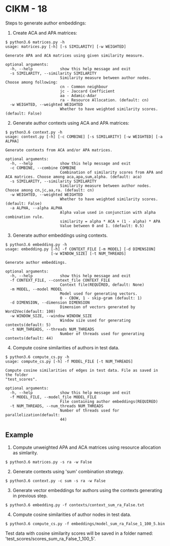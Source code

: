 # CIKM - 18

Steps to generate author embeddings:

1. Create ACA and APA matrices:
```
$ python3.6 matrices.py -h
usage: matrices.py [-h] [-s SIMILARITY] [-w WEIGHTED]

Generate APA and ACA matrices using given similarity measure.

optional arguments:
  -h, --help            show this help message and exit
  -s SIMILARITY, --similarity SIMILARITY
                        Similarity measure between author nodes. Choose among following: 
                        cn - Common neighbour 
                        jc - Jaccard Coefficient 
                        aa - Adamic-Adar 
                        ra - Resource Allocation. (default: cn)
  -w WEIGHTED, --weighted WEIGHTED
                        Whether to have weighted similarity scores. (default: False)
```

2. Generate author contexts using ACA and APA matrices:
```
$ python3.6 context.py -h
usage: context.py [-h] [-c COMBINE] [-s SIMILARITY] [-w WEIGHTED] [-a ALPHA]

Generate contexts from ACA and/or APA matrices.

optional arguments:
  -h, --help            show this help message and exit
  -c COMBINE, --combine COMBINE
                        Combination of similarity scores from APA and ACA matrices. Choose among aca,apa,sum,alpha. (default: aca)
  -s SIMILARITY, --similarity SIMILARITY
                        Similarity measure between author nodes. Choose among cn,jc,aa,ra. (default: cn)
  -w WEIGHTED, --weighted WEIGHTED
                        Whether to have weighted similarity scores. (default: False)
  -a ALPHA, --alpha ALPHA
                        Alpha value used in conjunction with alpha combination rule. 
                        similarity = alpha * ACA + (1 - alpha) * APA 
                        Value between 0 and 1. (default: 0.5)
```

3. Generate author embeddings using contexts.
```
$ python3.6 embedding.py -h
usage: embedding.py [-h] -f CONTEXT_FILE [-m MODEL] [-d DIMENSION]
                    [-w WINDOW_SIZE] [-t NUM_THREADS]

Generate author embeddings.

optional arguments:
  -h, --help            show this help message and exit
  -f CONTEXT_FILE, --context_file CONTEXT_FILE
                        Context file(REQUIRED, default: None)
  -m MODEL, --model MODEL
                        Model used for generating vectors. 
                        0 - CBOW, 1 - skip-gram (default: 1)
  -d DIMENSION, --dimension DIMENSION
                        Dimension of vectors generated by Word2Vec(default: 100)
  -w WINDOW_SIZE, --window WINDOW_SIZE
                        Window size used for generating contexts(default: 5)
  -t NUM_THREADS, --threads NUM_THREADS
                        Number of threads used for generating contexts(default: 44)
```

4. Compute cosine similarities of authors in test data.
```
$ python3.6 compute_cs.py -h
usage: compute_cs.py [-h] -f MODEL_FILE [-t NUM_THREADS]

Compute cosine similarities of edges in test data. File as saved in the folder
"test_scores".

optional arguments:
  -h, --help            show this help message and exit
  -f MODEL_FILE, --model_file MODEL_FILE
                        File containing author embeddings(REQUIRED)
  -t NUM_THREADS, --num_threads NUM_THREADS
                        Number of threads used for parallelization(default:
                        44)
```

## Example

1. Compute unweighted APA and ACA matrices using resource allocation as simlarity.
```
$ python3.6 matrices.py -s ra -w False
```

2. Generate contexts using 'sum' combination strategy.
``` 
$ python3.6 context.py -c sum -s ra -w False
```

3. Generate vector embeddings for authors using the contexts generating in previous step.
```
$ python3.6 embedding.py -f contexts/context_sum_ra_False.txt
```

4. Compute cosine similarities of author nodes in test data.
```
$ python3.6 compute_cs.py -f embeddings/model_sum_ra_False_1_100_5.bin
```

Test data with cosine similarity scores will be saved in a folder named: 'test_scores/scores_sum_ra_False_1_100_5'.